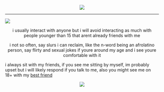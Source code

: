 <p align="center">
  <img src="https://file.garden/Zd4zBrmXyXjgTATs/puruth.png" /></p>


---
   
   ![](https://komarev.com/ghpvc/?username=Acceptmylove&color=yellow)


 <p align="center">     
   i usually interact with anyone but i will avoid interacting as much with people younger than 15 that arent already friends with me

 <p align="center">    i not so often, say slurs i can reclaim, like the n-word being an afrolatino person, say flirty and sexual jokes if youre around my age and i see youre comfortable with it

   i always sit with my friends, if you see me sitting by myself, im probably upset but i will likely respond if you talk to me, also you might see me on 18+ with my [best friend](https://1-29-22.carrd.co/) 

<p align="center">
  <img src="https://files.catbox.moe/gtld2x.png" /></p>
